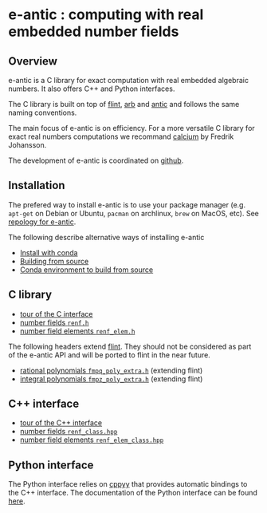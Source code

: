 # e-antic : computing with real embedded number fields

## Overview

e-antic is a C library for exact computation with real embedded algebraic
numbers. It also offers C++ and Python interfaces.

The C library is built on top of [flint](https://flintlib.org/),
[arb](https://fredrikj.net/arb/) and [antic](https://github.com/wbhart/antic)
and follows the same naming conventions.

The main focus of e-antic is on efficiency. For a more versatile C
library for exact real numbers computations we recommand
[calcium](https://fredrikj.net/calcium/) by Fredrik Johansson.

The development of e-antic is coordinated on [github](https://github.com/flatsurf/e-antic).

## Installation

The prefered way to install e-antic is to use your package manager (e.g.
`apt-get` on Debian or Ubuntu, `pacman` on archlinux, `brew` on MacOS, etc).
See [repology for e-antic](https://repology.org/project/e-antic/packages).

The following describe alternative ways of installing e-antic

* [Install with conda](install_in_conda.md)
* [Building from source](https://github.com/flatsurf/e-antic/#build-from-the-source-code-repository-or-a-tarball)
* [Conda environment to build from source](https://github.com/flatsurf/e-antic/#build-with-conda-dependencies)

## C library

* [tour of the C interface](overview_c)
* [number fields `renf.h`](doc_renf_h)
* [number field elements `renf_elem.h`](doc_renf_elem_h)

The following headers extend [flint](http://flintlib.org/). They should not
be considered as part of the e-antic API and will be ported to flint in the
near future.

* [rational polynomials `fmpq_poly_extra.h`](libeantic/doc_fmpq_poly_extra) (extending flint)
* [integral polynomials `fmpz_poly_extra.h`](libeantic/doc_fmpz_poly_extra) (extending flint)

## C++ interface

* [tour of the C++ interface](overview_cxx.md)
* [number fields `renf_class.hpp`](doc_renf_class_hpp)
* [number field elements `renf_elem_class.hpp`](doc_renf_elem_class_hpp)

## Python interface

The Python interface relies on [cppyy](https://cppyy.readthedocs.io/en/latest/)
that provides automatic bindings to the C++ interface. The documentation of the
Python interface can be found [here](/pyeantic).
